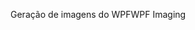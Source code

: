 <span data-ttu-id="022fc-101">Geração de imagens do WPF</span><span class="sxs-lookup"><span data-stu-id="022fc-101">WPF Imaging</span></span>